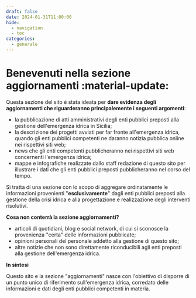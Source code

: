 ```yaml
---
draft: false
date: 2024-01-31T11:00:00
hide:
  - navigation
  - toc
categories:
  - generale
---
```


# Benevenuti nella sezione aggiornamenti :material-update:

Questa sezione del sito è stata ideata per **dare evidenza degli aggiornamenti che riguarderanno principalemente i seguenti argomenti**:

- la pubblicazione di atti amministrativi degli enti pubblici preposti alla gestione dell'emergenza idrica in Sicilia;
- la descrizione dei progetti avviati per far fronte all'emergenza idrica, quando gli enti pubblici competenti ne daranno notizia pubblica online nei rispettivi siti web;
- news che gli enti competenti pubblicheranno nei rispettivi siti web concernenti l'emergenza idrica;
- mappe e infografiche realizzate dallo staff redazione di questo sito per illustrare i dati che gli enti pubblici preposti pubblicheranno nel corso del tempo.

<!-- more -->

Si tratta di una sezione con lo scopo di aggregare ordinatamente le informazioni provenienti "**esclusivamente**" dagli enti pubblici preposti alla gestione della crisi idrica e alla progettazione e realizzazione degli interventi risolutivi. 

**Cosa non conterrà la sezione aggiornamenti?**

- articoli di quotidiani, blog e social network, di cui si sconosce la provenienza "certa" delle informazioni pubblicate;
- opinioni personali del personale addetto alla gestione di questo sito;
- altre notizie che non sono direttamente riconducibili agli enti preposti alla gestione dell'emergenza idrica.

**In sintesi**

Questo sito e la sezione "aggiornamenti" nasce con l'obiettivo di disporre di un punto unico di riferimento sull'emergenza idrica, corredato delle informazioni e dati degli enti pubblici competenti in materia.
